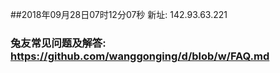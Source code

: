 ##2018年09月28日07时12分07秒 新址: 142.93.63.221
### 兔友常见问题及解答: https://github.com/wanggonging/d/blob/w/FAQ.md
